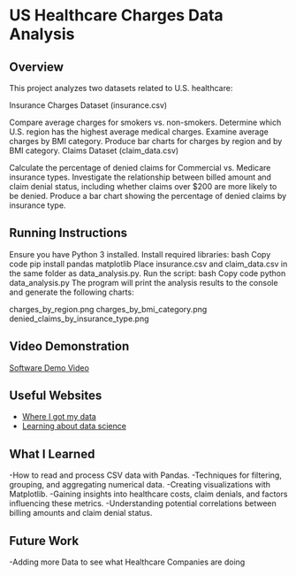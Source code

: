 # US Healthcare Charges Data Analysis

## Overview
This project analyzes two datasets related to U.S. healthcare:

Insurance Charges Dataset (insurance.csv)

Compare average charges for smokers vs. non-smokers.
Determine which U.S. region has the highest average medical charges.
Examine average charges by BMI category.
Produce bar charts for charges by region and by BMI category.
Claims Dataset (claim_data.csv)

Calculate the percentage of denied claims for Commercial vs. Medicare insurance types.
Investigate the relationship between billed amount and claim denial status, including whether claims over $200 are more likely to be denied.
Produce a bar chart showing the percentage of denied claims by insurance type.

## Running Instructions
Ensure you have Python 3 installed.
Install required libraries:
bash
Copy code
pip install pandas matplotlib
Place insurance.csv and claim_data.csv in the same folder as data_analysis.py.
Run the script:
bash
Copy code
python data_analysis.py
The program will print the analysis results to the console and generate the following charts:

charges_by_region.png
charges_by_bmi_category.png
denied_claims_by_insurance_type.png

## Video Demonstration

[Software Demo Video](https://youtu.be/DEuzmb7Uc_k)

## Useful Websites

- [Where I got my data](https://www.kaggle.com/code/yousefzahran/medical-insurance-cost-prediction/notebook)
- [Learning about data science](https://www.kaggle.com/learn)



## What I Learned
-How to read and process CSV data with Pandas.
-Techniques for filtering, grouping, and aggregating numerical data.
-Creating visualizations with Matplotlib.
-Gaining insights into healthcare costs, claim denials, and factors influencing these metrics.
-Understanding potential correlations between billing amounts and claim denial status.

## Future Work
-Adding more Data to see what Healthcare Companies are doing

